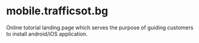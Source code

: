 # mobile.trafficsot.bg
Online tutorial landing page which serves the purpose of guiding customers to install android/iOS application.
